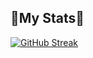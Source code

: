 ## 🔹My Stats🔹
[![GitHub Streak](https://streak-stats.demolab.com?user=KsQRooW&theme=github-dark-blue&hide_border=true&border_radius=5)](https://git.io/streak-stats)
